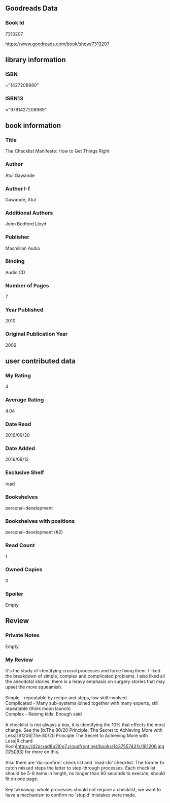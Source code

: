 <!-- This template shows how to bulk convert all columns of data into one markdown file -->
<!-- caveat: substitution key matches column headers from default export. You will get a KeyError if there's a mismatch -->

## Goodreads Data

### Book Id 

7313207

https://www.goodreads.com/book/show/7313207

## library information

### ISBN 
="1427208980"

### ISBN13 
="9781427208989"

## book information

### Title
The Checklist Manifesto: How to Get Things Right

### Author 
Atul Gawande

### Author l-f 
Gawande, Atul

### Additional Authors
John Bedford Lloyd

### Publisher 
Macmillan Audio

### Binding
Audio CD

### Number of Pages
7

### Year Published
2010

### Original Publication Year 
2009

## user contributed data

### My Rating
4

### Average Rating
4.04

### Date Read
2016/09/30

### Date Added
2016/09/12

### Exclusive Shelf
read

### Bookshelves
personal-development

### Bookshelves with positions
personal-development (#2)

### Read Count
1

### Owned Copies
0

### Spoiler 
Empty

## Review

### Private Notes
Empty

### My Review
It's the study of identifying crucial processes and force fixing them. I liked the breakdown of simple, complex and complicated problems. I also liked all the anecdotal stories, there is a heavy emphasis on surgery stories that may upset the more squeamish.<br/><br/>Simple - repeatable by recipe and steps, low skill involved<br/>Complicated - Many sub-systems joined together with many experts, still repeatable (think moon launch)<br/>Complex - Raising kids. Enough said<br/><br/>A checklist is not always a box, it is identifying the 10% that effects the most change. See the [b:The 80/20 Principle: The Secret to Achieving More with Less|181206|The 80/20 Principle  The Secret to Achieving More with Less|Richard Koch|https://d2arxad8u2l0g7.cloudfront.net/books/1437557431s/181206.jpg|175093] for more on this.<br/><br/>Also there are 'do-confirm' check list and 'read-do' checklist. The former to catch missed steps the latter to step-through processes. Each checklist should be 5-9 items in length, no longer than 90 seconds to execute, should fit on one page.<br/><br/>Key takeaway: whole processes should not require a checklist, we want to have a mechanism to confirm no 'stupid' mistakes were made.<br/><br/>